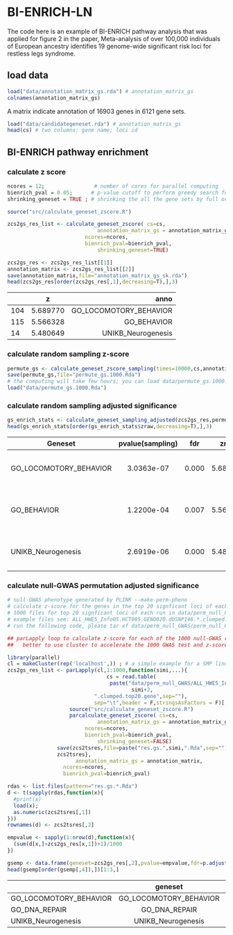 # BI-ENRICH-LN

The code here is an example of BI-ENRICH pathway analysis that was applied for figure 2 in the paper, Meta-analysis of over 100,000 individuals of European ancestry identifies 19 genome-wide significant risk loci for restless legs syndrome. 


## load data

```r
load("data/annotation_matrix_gs.rda") # annotation_matrix_gs
colnames(annotation_matrix_gs)
```
A matrix indicate annotation of 16903 genes in 6121 gene sets.

```r
load("data/candidategeneset.rda") # annotation_matrix_gs
head(cs) # two columns: gene name; loci id
```

## BI-ENRICH pathway enrichment

### calculate z score 

```r
ncores = 12;                # number of cores for parallel computing
bienrich_pval = 0.05;      # p-value cutoff to perform greedy search for the potention multiple mixed gene sets.
shrinking_geneset = TRUE ; # shrinking the all the gene sets by full overlap, the larger one will be remove to accelerate computing 

source("src/calculate_geneset_zscore.R")

zcs2gs_res_list <- calculate_geneset_zscore( cs=cs,
				             annotation_matrix_gs = annotation_matrix_gs, 
					     ncores=ncores, 
					     bienrich_pval=bienrich_pval,
				             shrinking_geneset=TRUE)

zcs2gs_res <- zcs2gs_res_list[[1]]
annotation_matrix <- zcs2gs_res_list[[2]]
save(annotation_matrix,file="annotation_matrix_gs_sk.rda")
head(zcs2gs_res[order(zcs2gs_res[,1],decreasing=T),],3)
```

|           |z|                   anno|
|---|:---:|---:|	   
104 |5.689770 |GO_LOCOMOTORY_BEHAVIOR|
115 |5.566328|            GO_BEHAVIOR|
14  |5.480649 |    UNIKB_Neurogenesis|

### calculate random sampling z-score

```r
permute_gs <- calculate_geneset_zscore_sampling(times=10000,cs,annotation_matrix, ncores=8, bienrich_pval=0.05,shrinking_geneset=FALSE)
save(permute_gs,file="permute_gs.1000.Rda")
# the computing will take few hours; you can load data/permute_gs.1000.Rda for the next step;
load("data/permute_gs.1000.Rda") 
```

### calculate random sampling adjusted significance

```r
gs_enrich_stats <- calculate_geneset_sampling_adjusted(zcs2gs_res,permute_gs)
head(gs_enrich_stats[order(gs_enrich_stats$zraw,decreasing=T),],3)
```

|Geneset|       pvalue(sampling)|   fdr|     zraw|                        genes|
|---|:---:|:---:|:---:|---:|
|GO_LOCOMOTORY_BEHAVIOR |3.0363e-07 |0.000 |5.689770 |      BTBD9 CLN6 HOXB8 MEIS1
|          GO_BEHAVIOR |1.2200e-04 |0.007 |5.566328 | BTBD9 CLN6 DACH1 HOXB8 MEIS1
|  UNIKB_Neurogenesis |2.6919e-06 |0.000 |5.480649 |     MDGA1 MYT1 NTNG1 SEMA6D



### calculate null-GWAS permutation adjusted significance

```r
# null-GWAS phenotype generated by PLINK --make-perm-pheno
# calculate z-score for the genes in the top 20 signficant loci of each null-GWAS runs
# 1000 files for top 20 signficant loci of each run in data/perm_null_GWAS/perm_null_GWAS.top20genes.tar
# example files see: ALL_HWE5_Info05.HCT005.GENO020.dbSNP146.*.clumped.top20.gene
# run the following code, please tar xf data/perm_null_GWAS/perm_null_GWAS.top20genes.tar

## parLapply loop to calculate z-score for each of the 1000 null-GWAS runs
##   better to use cluster to accelerate the 1000 GWAS test and z-score calculation; 

library(parallel)
cl = makeCluster(rep('localhost',)) ; # a simple example for a SMP linux machine
zcs2gs_res_list <- parLapply(cl,1:1000,function(simi,...){
                                cs = read.table(
			                     paste("data/perm_null_GWAS/ALL_HWE5_Info05.HCT005.GENO020.dbSNP146.",
			                            simi+2,
						    ".clumped.top20.gene",sep=""),
						    sep="\t",header = F,stringsAsFactors = F)[,2:1] ; 
			        source("src/calculate_geneset_zscore.R")
			        parcalculate_geneset_zscore( cs=cs,
				             annotation_matrix_gs = annotation_matrix_gs, 
					     ncores=ncores, 
					     bienrich_pval=bienrich_pval,
				             shrinking_geneset=FALSE)
				save(zcs2tsres,file=paste("res.gs.",simi,".Rda",sep="")) ; 
				zcs2tsres},
		              annotation_matrix_gs = annotation_matrix, 
			      ncores=ncores, 
			      bienrich_pval=bienrich_pval)

rdas <- list.files(pattern="res.gs.*.Rda")
d <- t(sapply(rdas,function(x){
  #print(x)
  load(x);
  as.numeric(zcs2tsres[,1])
}))
rownames(d) <- zcs2tsres[,2]

empvalue <- sapply(1:nrow(d),function(x){
  (sum(d[x,]>zcs2gs_res[x,1])+1)/1000
})

gsemp <- data.frame(geneset=zcs2gs_res[,2],pvalue=empvalue,fdr=p.adjust(empvalue,"fdr"), rawz = zcs2gs_res[,1])
head(gsemp[order(gsemp[,4]),])[1:3,]
```



|                      |               geneset  |pvalue(perm)|   fdr|     z|
|---|:---:|:---:|:---:|---:|
|GO_LOCOMOTORY_BEHAVIOR| GO_LOCOMOTORY_BEHAVIOR  |0.002 |0.029| 5.689770|
|GO_DNA_REPAIR         |          GO_DNA_REPAIR  |0.005 |0.036| 4.978007|
|UNIKB_Neurogenesis    |     UNIKB_Neurogenesis  |0.005 |0.036| 5.480649|

